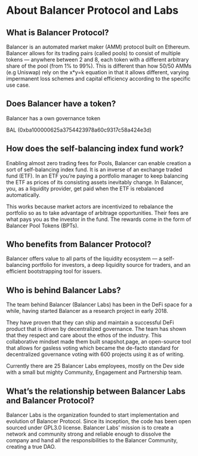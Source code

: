 # About Balancer Protocol and Labs

## What is Balancer Protocol?

Balancer is an automated market maker \(AMM\) protocol built on Ethereum. Balancer allows for its trading pairs \(called pools\) to consist of multiple tokens — anywhere between 2 and 8, each token with a different arbitrary share of the pool \(from 1% to 99%\). This is different than how 50/50 AMMs \(e.g Uniswap\) rely on the x\*y=k equation in that it allows different, varying impermanent loss schemes and capital efficiency according to the specific use case.

## Does Balancer have a token?

Balancer has a own governance token

BAL \(0xba100000625a3754423978a60c9317c58a424e3d\)

## How does the self-balancing index fund work?

Enabling almost zero trading fees for Pools, Balancer can enable creation a sort of self-balancing index fund. It is an inverse of an exchange traded fund \(ETF\). In an ETF you’re paying a portfolio manager to keep balancing the ETF as prices of its consisting assets inevitably change. In Balancer, you, as a liquidity provider, get paid when the ETF is rebalanced automatically.

This works because market actors are incentivized to rebalance the portfolio so as to take advantage of arbitrage opportunities. Their fees are what pays you as the investor in the fund. The rewards come in the form of Balancer Pool Tokens \(BPTs\).

## Who benefits from Balancer Protocol?

Balancer offers value to all parts of the liquidity ecosystem — a self-balancing portfolio for investors, a deep liquidity source for traders, and an efficient bootstrapping tool for issuers.

## Who is behind Balancer Labs?

The team behind Balancer \(Balancer Labs\) has been in the DeFi space for a while, having started Balancer as a research project in early 2018.

They have proven that they can ship and maintain a successful DeFi product that is driven by decentralized governance. The team has shown that they respect and care about the ethos of the industry. This collaborative mindset made them built snapshot.page, an open-source tool that allows for gasless voting which became the de-facto standard for decentralized governance voting with 600 projects using it as of writing.

Currently there are 25 Balancer Labs employees, mostly on the Dev side with a small but mighty Community, Engagement and Partnership team.

## **What’s the relationship between Balancer Labs and Balancer Protocol?**

Balancer Labs is the organization founded to start implementation and evolution of Balancer Protocol. Since its inception, the code has been open sourced under GPL3.0 license. Balancer Labs' mission is to create a network and community strong and reliable enough to dissolve the company and hand all the responsibilities to the Balancer Community, creating a true DAO.

